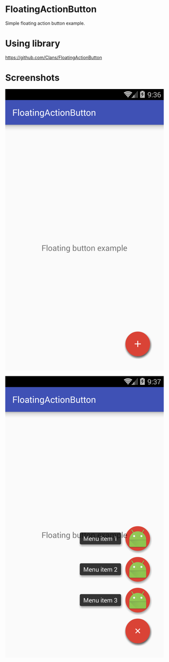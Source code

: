 # FloatingActionButton
Simple floating action button example.

# Using library

https://github.com/Clans/FloatingActionButton

# Screenshots

![alt tag](https://github.com/TomicaFranc/FloatingActionButton/blob/master/img1.png)

![alt tag](https://github.com/TomicaFranc/FloatingActionButton/blob/master/img2.png)
